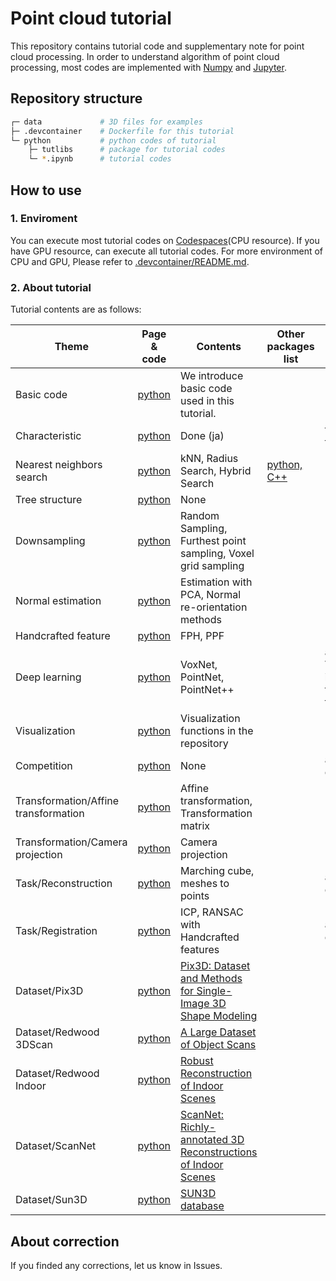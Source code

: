 # Point cloud tutorial
This repository contains tutorial code and supplementary note for point cloud processing. In order to understand algorithm of point cloud processing, most codes are implemented with [Numpy](https://numpy.org/) and [Jupyter](https://jupyter.org/).

## Repository structure
```bash
┌─ data             # 3D files for examples
├─ .devcontainer    # Dockerfile for this tutorial
└─ python           # python codes of tutorial
    ├─ tutlibs      # package for tutorial codes
    └─ *.ipynb      # tutorial codes
```

## How to use
### 1. Enviroment
You can execute most tutorial codes on [Codespaces](https://github.com/features/codespaces)(CPU resource). If you have GPU resource, can execute all tutorial codes. For more environment of CPU and GPU, Please refer to [.devcontainer/README.md](.devcontainer/README.md).

### 2. About tutorial
Tutorial contents are as follows:

| Theme                                | Page & code                                    | Contents                                                                                     | Other packages list        | Todo                                        |
| ------------------------------------ | ---------------------------------------------- | -------------------------------------------------------------------------------------------- | -------------------------- | ------------------------------------------- |
| Basic code                           | [python](python/basic_code.ipynb)              | We introduce basic code used in this tutorial.                                               |                            |                                             |
| Characteristic                       | [python](python/characteristic.ipynb)          | Done (ja)                                                                                    |                            | translation to english                      |
| Nearest neighbors search             | [python](python/nns.ipynb)                     | kNN, Radius Search, Hybrid Search                                                            | [python, C++](docs/nns.md) |                                             |
| Tree structure                       | [python](python/tree_structure.ipynb)          | None                                                                                         |                            |                                             |
| Downsampling                         | [python](python/downsampling.ipynb)            | Random Sampling, Furthest point sampling, Voxel grid sampling                                |                            |                                             |
| Normal estimation                    | [python](python/normal_estimation.ipynb)       | Estimation with PCA, Normal re-orientation methods                                           |                            |                                             |
| Handcrafted feature                  | [python](python/handcrafted_feature.ipynb)     | FPH, PPF                                                                                     |                            |                                             |
| Deep learning                        | [python](python/deep_learning.ipynb)           | VoxNet, PointNet, PointNet++                                                                 |                            | add VoxNet impl. and translation to english |
| Visualization                        | [python](python/visualization.ipynb)           | Visualization functions in the repository                                                    |                            |                                             |
| Competition                          | [python](python/competition.ipynb)             | None                                                                                         |                            | add description                             |
| Transformation/Affine transformation | [python](python/affine_transformations.ipynb)  | Affine transformation, Transformation matrix                                                 |                            |                                             |
| Transformation/Camera projection     | [python](python/camera_projection.ipynb)       | Camera projection                                                                            |                            |                                             |
| Task/Reconstruction                  | [python](python/reconstruction.ipynb)          | Marching cube, meshes to points                                                              |                            | add description                             |
| Task/Registration                    | [python](python/registration.ipynb)            | ICP, RANSAC with Handcrafted features                                                        |                            | add description                             |
| Dataset/Pix3D                        | [python](python/datasets/pix3d.ipynb)          | [Pix3D: Dataset and Methods for Single-Image 3D Shape Modeling](http://pix3d.csail.mit.edu/) |                            |                                             |
| Dataset/Redwood 3DScan               | [python](python/datasets/redwood_3dscan.ipynb) | [A Large Dataset of Object Scans](http://redwood-data.org/3dscan/)                           |                            |                                             |
| Dataset/Redwood Indoor               | [python](python/datasets/redwood_indoor.ipynb) | [Robust Reconstruction of Indoor Scenes](http://redwood-data.org/indoor/index.html)          |                            |                                             |
| Dataset/ScanNet                      | [python](python/datasets/scannet.ipynb)        | [ScanNet: Richly-annotated 3D Reconstructions of Indoor Scenes](http://www.scan-net.org/)    |                            |                                             |
| Dataset/Sun3D                        | [python](python/datasets/sun3d.ipynb)          | [SUN3D database](http://sun3d.cs.princeton.edu/)                                             |                            |                                             |

## About correction
If you finded any corrections, let us know in Issues.
